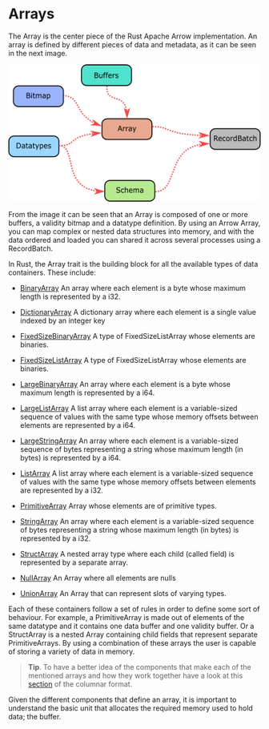 # Arrays

The Array is the center piece of the Rust Apache Arrow implementation. An array
is defined by different pieces of data and metadata, as it can be seen in the
next image.

<p align="center">
  <img src="images/layout.png">
</p>

From the image it can be seen that an Array is composed of one or more buffers,
a validity bitmap and a datatype definition. By using an Arrow Array, you can
map complex or nested data structures into memory, and with the data ordered
and loaded you can shared it across several processes using a RecordBatch. 

In Rust, the Array trait is the building block for all the available types of 
data containers. These include:

- [BinaryArray](https://docs.rs/arrow/3.0.0/arrow/array/type.BinaryArray.html)
  An array where each element is a byte whose maximum length is represented by a
  i32. 

- [DictionaryArray](https://docs.rs/arrow/3.0.0/arrow/array/struct.DictionaryArray.html)
  A dictionary array where each element is a single value indexed by an integer
  key

- [FixedSizeBinaryArray](https://docs.rs/arrow/3.0.0/arrow/array/struct.FixedSizeBinaryArray.html)
  A type of FixedSizeListArray whose elements are binaries.

- [FixedSizeListArray](https://docs.rs/arrow/3.0.0/arrow/array/struct.FixedSizeBinaryArray.html)
  A type of FixedSizeListArray whose elements are binaries.

- [LargeBinaryArray](https://docs.rs/arrow/3.0.0/arrow/array/type.LargeBinaryArray.html)
  An array where each element is a byte whose maximum length is represented by a
  i64.

- [LargeListArray](https://docs.rs/arrow/3.0.0/arrow/array/type.LargeListArray.html)
  A list array where each element is a variable-sized sequence of values with
  the same type whose memory offsets between elements are represented by a i64.

- [LargeStringArray](https://docs.rs/arrow/3.0.0/arrow/array/type.LargeStringArray.html)
  An array where each element is a variable-sized sequence of bytes representing
  a string whose maximum length (in bytes) is represented by a i64.

- [ListArray](https://docs.rs/arrow/3.0.0/arrow/array/type.ListArray.html) A
  list array where each element is a variable-sized sequence of values with the
  same type whose memory offsets between elements are represented by a i32.

- [PrimitiveArray](https://docs.rs/arrow/3.0.0/arrow/array/struct.PrimitiveArray.html)
  Array whose elements are of primitive types.

- [StringArray](https://docs.rs/arrow/3.0.0/arrow/array/type.StringArray.html)
  An array where each element is a variable-sized sequence of bytes representing
  a string whose maximum length (in bytes) is represented by a i32.

- [StructArray](https://docs.rs/arrow/3.0.0/arrow/array/struct.StructArray.html)
  A nested array type where each child (called field) is represented by a
  separate array.

- [NullArray](https://docs.rs/arrow/3.0.0/arrow/array/struct.NullArray.html) An
  Array where all elements are nulls

- [UnionArray](https://docs.rs/arrow/3.0.0/arrow/array/struct.UnionArray.html)
  An Array that can represent slots of varying types.


Each of these containers follow a set of rules in order to define some sort of
behaviour. For example, a PrimitiveArray is made out of elements of the same
datatype and it contains one data buffer and one validity buffer. Or a
StructArray is a nested Array containing child fields that represent separate
PrimitiveArrays. By using a combination of these arrays the user
is capable of storing a variety of data in memory. 

> **Tip**. To have a better idea of the components that make each of the
> mentioned arrays and how they work together have a look at this
> [section](https://github.com/apache/arrow/blob/master/docs/source/format/Columnar.rst#physical-memory-layout)
> of the columnar format. 

Given the different components that define an array, it is important to
understand the basic unit that allocates the required memory used to hold data;
the buffer.
